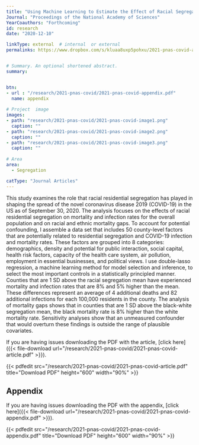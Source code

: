 ```yaml
---
title: "Using Machine Learning to Estimate the Effect of Racial Segregation on COVID-19 Mortality"
Journal: "Proceedings of the National Academy of Sciences"
YearCoauthors: "Forthcoming"
id: research
date: "2020-12-10"

linkType: external  # internal  or external
permalinks: https://www.dropbox.com/s/kluaa8uxp5pohxu/2021-pnas-covid-article.pdf?raw=1


# Summary. An optional shortened abstract.
summary:  


btn:
- url : "/research/2021-pnas-covid/2021-pnas-covid-appendix.pdf" 
  name: appendix
  
# Project  image 
images:
- path: "research/2021-pnas-covid/2021-pnas-covid-image1.png"
  caption: ""
- path: "research/2021-pnas-covid/2021-pnas-covid-image2.png"
  caption: ""  
- path: "research/2021-pnas-covid/2021-pnas-covid-image3.png"
  caption: ""  
  
# Area
area: 
  - Segregation

catType: "Journal Articles"
---
```


This study examines the role that racial residential segregation has played in shaping the spread of the novel coronavirus disease 2019 (COVID-19) in the US as of September 30, 2020. The analysis focuses on the effects of racial residential segregation on mortality and infection rates for the overall population and on racial and ethnic mortality gaps. To account for potential confounding, I assemble a data set that includes 50 county-level factors that are potentially related to residential segregation and COVID-19 infection and mortality rates. These factors are grouped into 8 categories: demographics, density and potential for public interaction, social capital, health risk factors, capacity of the health care system, air pollution, employment in essential businesses, and political views. I use double-lasso regression, a machine learning method for model selection and inference, to select the most important controls in a statistically principled manner. Counties that are 1 SD above the racial segregation mean have experienced mortality and infection rates that are 8% and 5% higher than the mean. These differences represent an average of 4 additional deaths and 82 additional infections for each 100,000 residents in the county. The analysis of mortality gaps shows that in counties that are 1 SD above the black-white segregation mean, the black mortality rate is 8% higher than the white mortality rate. Sensitivity analyses show that an unmeasured confounder that would overturn these findings is outside the range of plausible covariates.



If you are having issues downloading the PDF with the article, [click here]({{< file-download url="/research/2021-pnas-covid/2021-pnas-covid-article.pdf" >}}).

{{< pdfedit src="/research/2021-pnas-covid/2021-pnas-covid-article.pdf" title="Download PDF" height="600" width="90%" >}}

## Appendix

If you are having issues downloading the PDF with the appendix, [click here]({{< file-download url="/research/2021-pnas-covid/2021-pnas-covid-appendix.pdf" >}}).

{{< pdfedit src="/research/2021-pnas-covid/2021-pnas-covid-appendix.pdf" title="Download PDF" height="600" width="90%" >}}




